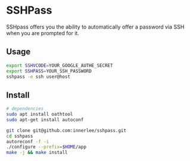 # SSHPass

SSHpass offers you the ability to automatically offer a password via SSH when
you are prompted for it.

## Usage

```bash
export SSHVCODE=YOUR_GOOGLE_AUTHE_SECRET
export SSHPASS=YOUR_SSH_PASSWORD
sshpass -e ssh user@host
```

## Install

```bash
# dependencies
sudo apt install oathtool
sudo apt-get install autoconf

git clone git@github.com:innerlee/sshpass.git
cd sshpass
autoreconf -f -i
./configure --prefix=$HOME/app
make -j && make install
```
